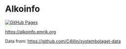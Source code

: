 # Alkoinfo

[![GitHub Pages](https://github.com/C4illin/Alkoinfo/actions/workflows/main.yml/badge.svg)](https://github.com/C4illin/Alkoinfo/actions/workflows/main.yml)

https://alkoinfo.emrik.org

Data from: https://github.com/C4illin/systembolaget-data
